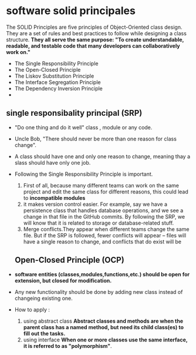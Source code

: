 # software **solid** principales
The SOLID Principles are five principles of Object-Oriented class design. They are a set of rules and best practices to follow while designing a class structure.
**They all serve the same purpose:
"To create understandable, readable, and testable code that many developers can collaboratively work on."**

* The Single Responsibility Principle
* The Open-Closed Principle
* The Liskov Substitution Principle
* The Interface Segregation Principle
* The Dependency Inversion Principle
* 
## single responsibality principal (SRP)
* "Do one thing and do it well" class , module or any code.  
* Uncle Bob, "There should never be more than one reason for class change".
* A class should have one and only one reason to change, meaning thay a slass should have only one job. 
* Following the Single Responsibility Principle is important. 
  1. First of all, because many different teams can work on the same project and edit the same class for different reasons, this could lead to **incompatible modules**
  2. it makes version control easier. For example, say we have a persistence class that handles database operations, and we see a change in that file in the GitHub commits.
     By following the SRP, we will know that it is related to storage or database-related stuff.
  3. Merge conflicts.They appear when different teams change the same file.
     But if the SRP is followed, fewer conflicts will appear – files will have a single reason to change, and conflicts that do exist will be 
  
  ## Open-Closed Principle (OCP)
 * **software entities (classes,modules,functions,etc.) should be open for extension, but closed for modification.**
 * Any new functionality should be done by adding new class instead of changeing existing one.
 * How to apply :
    1. using abstract class **Abstract classes and methods are when the parent class has a named method, but need its child class(es) to fill out the tasks.**
    2. using interface      **When one or more classes use the same interface, it is referred to as "polymorphism"**.

